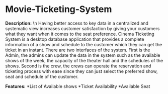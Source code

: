 # Movie-Ticketing-System

**Description:** \n
Having better access to key data in a centralized and systematic view increases
customer satisfaction by giving your customers what they want when it comes to the
seat preference.  Cinema Ticketing System is a desktop database application that
provides a complete information of a show and schedule to the customer which they
can get the ticket in an instant. There are two interfaces of the system. First is the
Admin, the admins can update the data in the system such as the available shows of
the week, the capacity of the theater hall and the schedules of the shows. Second is the
crew, the crews can operate the reservation and ticketing process with ease since they
can just select the preferred show, seat and schedule of the customer. 

**Features:**
*List of Available shows
*Ticket Availability 
*Available Seat
